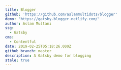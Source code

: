 ```yaml
---
title: Blogger
github: 'https://github.com/aslammultidots/blogger'
demo: 'https://gatsby-blogger.netlify.com/'
author: Aslam Multani
ssg:
  - Gatsby
cms:
  - Contentful
date: 2019-02-25T05:18:26.000Z
github_branch: master
description: A Gatsby demo for blogging
stale: true
---
```

